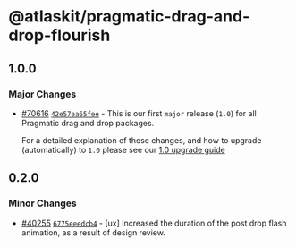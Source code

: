 # @atlaskit/pragmatic-drag-and-drop-flourish

## 1.0.0

### Major Changes

- [#70616](https://stash.atlassian.com/projects/CONFCLOUD/repos/confluence-frontend/pull-requests/70616) [`42e57ea65fee`](https://stash.atlassian.com/projects/CONFCLOUD/repos/confluence-frontend/commits/42e57ea65fee) - This is our first `major` release (`1.0`) for all Pragmatic drag and drop packages.

  For a detailed explanation of these changes, and how to upgrade (automatically) to `1.0` please see our [1.0 upgrade guide](http://atlassian.design/components/pragmatic-drag-and-drop/core-package/upgrade-guides/upgrade-guide-for-1.0)

## 0.2.0

### Minor Changes

- [#40255](https://bitbucket.org/atlassian/atlassian-frontend/pull-requests/40255) [`6775eeedcb4`](https://bitbucket.org/atlassian/atlassian-frontend/commits/6775eeedcb4) - [ux] Increased the duration of the post drop flash animation, as a result of design review.
